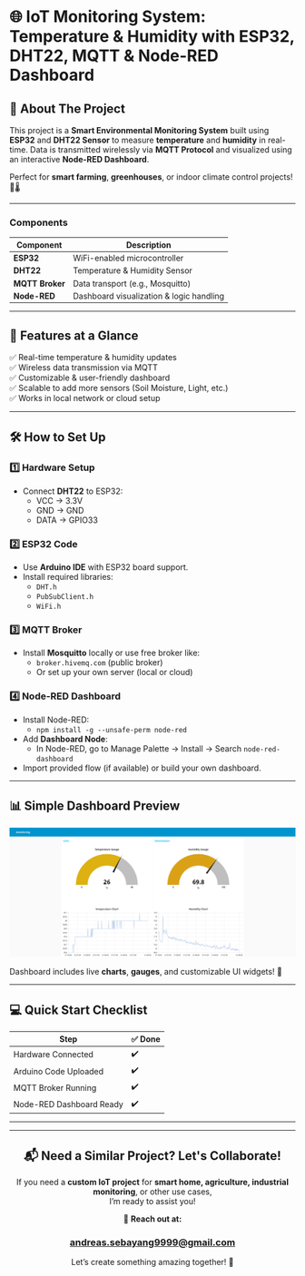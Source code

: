 # 🌐 IoT Monitoring System: Temperature & Humidity with ESP32, DHT22, MQTT & Node-RED Dashboard

## 🚀 About The Project

This project is a **Smart Environmental Monitoring System** built using **ESP32** and **DHT22 Sensor** to measure **temperature** and **humidity** in real-time. Data is transmitted wirelessly via **MQTT Protocol** and visualized using an interactive **Node-RED Dashboard**.

Perfect for **smart farming**, **greenhouses**, or indoor climate control projects! 🌱🌡️

---

### Components
| Component         | Description                          |
|------------------|----------------------------------|
| **ESP32**        | WiFi-enabled microcontroller  |
| **DHT22**        | Temperature & Humidity Sensor |
| **MQTT Broker**  | Data transport (e.g., Mosquitto) |
| **Node-RED**     | Dashboard visualization & logic handling |

---

## 🔗 Features at a Glance

✅ Real-time temperature & humidity updates  
✅ Wireless data transmission via MQTT  
✅ Customizable & user-friendly dashboard  
✅ Scalable to add more sensors (Soil Moisture, Light, etc.)  
✅ Works in local network or cloud setup  

---

## 🛠️ How to Set Up

### 1️⃣ Hardware Setup
- Connect **DHT22** to ESP32:  
    - VCC → 3.3V  
    - GND → GND  
    - DATA → GPIO33

### 2️⃣ ESP32 Code
- Use **Arduino IDE** with ESP32 board support.
- Install required libraries:
    - `DHT.h`
    - `PubSubClient.h`
    - `WiFi.h`

### 3️⃣ MQTT Broker
- Install **Mosquitto** locally or use free broker like:
    - `broker.hivemq.com` (public broker)
    - Or set up your own server (local or cloud)

### 4️⃣ Node-RED Dashboard
- Install Node-RED:
    - `npm install -g --unsafe-perm node-red`
- Add **Dashboard Node**:
    - In Node-RED, go to Manage Palette → Install → Search `node-red-dashboard`
- Import provided flow (if available) or build your own dashboard.

---

## 📊 Simple Dashboard Preview

![Node-RED Dashboard Preview](https://github.com/Andreasss1/temperature-humidity-monitoring-ESP32-NodeRed/blob/main/node-red-dashboard-preview.png)

Dashboard includes live **charts**, **gauges**, and customizable UI widgets! 🎨

---

## 💻 Quick Start Checklist

| Step | ✅ Done |
| --- | --- |
| Hardware Connected | ✔️ |
| Arduino Code Uploaded | ✔️ |
| MQTT Broker Running | ✔️ |
| Node-RED Dashboard Ready | ✔️ |

---

---

<div align="center">

## 📬 Need a Similar Project? Let's Collaborate!

If you need a **custom IoT project** for **smart home, agriculture, industrial monitoring**, or other use cases,  
I’m ready to assist you!  

📧 **Reach out at:**  
### andreas.sebayang9999@gmail.com  

Let’s create something amazing together! 🚀

</div>
